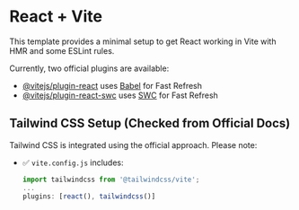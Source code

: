 # React + Vite

This template provides a minimal setup to get React working in Vite with HMR and some ESLint rules.

Currently, two official plugins are available:

- [@vitejs/plugin-react](https://github.com/vitejs/vite-plugin-react/blob/main/packages/plugin-react) uses [Babel](https://babeljs.io/) for Fast Refresh  
- [@vitejs/plugin-react-swc](https://github.com/vitejs/vite-plugin-react/blob/main/packages/plugin-react-swc) uses [SWC](https://swc.rs/) for Fast Refresh

## Tailwind CSS Setup (Checked from Official Docs)

Tailwind CSS is integrated using the official approach. Please note:

- ✅ `vite.config.js` includes:
  ```js
  import tailwindcss from '@tailwindcss/vite';
  ...
  plugins: [react(), tailwindcss()]
